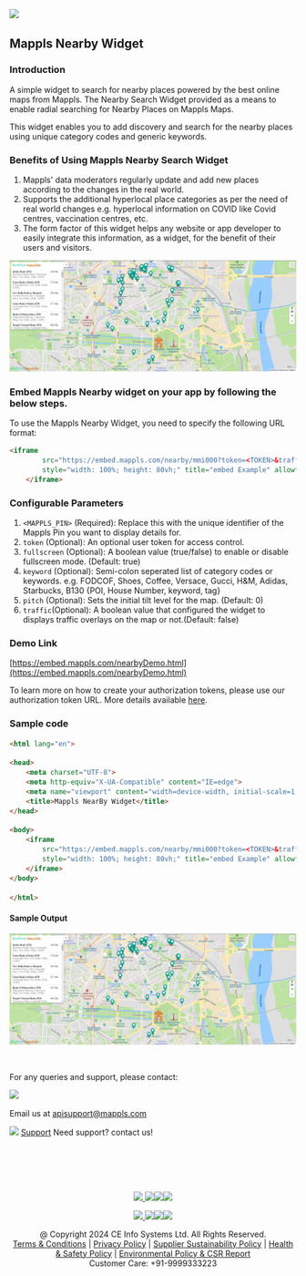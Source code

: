 [<img src="https://about.mappls.com/about/images/MAPPLS-MapmyIndia-logo.png" height="40"/> </p>](https://about.mappls.com/api/)
## Mappls Nearby Widget

### Introduction
A simple widget to search for nearby places powered by the best online maps from Mappls. The Nearby Search Widget provided as a means to enable radial searching for Nearby Places on Mappls Maps.

This widget enables you to add discovery and search for the nearby places using unique category codes and generic keywords.

### Benefits of Using Mappls Nearby Search Widget
1. Mappls' data moderators regularly update and add new places according to the changes in the real world.
2. Supports the additional hyperlocal place categories as per the need of real world changes e.g. hyperlocal information on COVID like Covid centres, vaccination centres, etc.
3. The form factor of this widget helps any website or app developer to easily integrate this information, as a widget, for the benefit of their users and visitors.

![](/assets/nearby-widget.png)


### Embed Mappls Nearby widget on your app by following the below steps.

To use the Mappls Nearby Widget, you need to specify the following URL format:
```html
<iframe
        src="https://embed.mappls.com/nearby/mmi000?token=<TOKEN>&traffic=false&keyword=Hospitals&fullscreen=true&pitch=30"
        style="width: 100%; height: 80vh;" title="embed Example" allowfullscreen="">
    </iframe>
```

### Configurable Parameters

1. `<MAPPLS_PIN>` (Required): Replace this with the unique identifier of the Mappls Pin you want to display details for.
2. `token` (Optional): An optional user token for access control.
3. `fullscreen` (Optional): A boolean value (true/false) to enable or disable fullscreen mode. (Default: true)
4. `keyword` (Optional): Semi-colon seperated list of category codes or keywords. e.g. FODCOF, Shoes, Coffee, Versace, Gucci, H&M, Adidas, Starbucks, B130 {POI, House Number, keyword, tag}
5. `pitch` (Optional): Sets the initial tilt level for the map. (Default: 0)
6. `traffic`(Optional): A boolean value that configured the widget to displays traffic overlays on the map or not.(Default: false)
 
### Demo Link
[https://embed.mappls.com/nearbyDemo.html](https://embed.mappls.com/nearbyDemo.html)

To learn more on how to create your authorization tokens, please use our authorization token URL. More details available [here](https://developer.mappls.com/mapping/tokenGeneration/).

### Sample code
```html
<html lang="en">

<head>
    <meta charset="UTF-8">
    <meta http-equiv="X-UA-Compatible" content="IE=edge">
    <meta name="viewport" content="width=device-width, initial-scale=1.0">
    <title>Mappls NearBy Widget</title>
</head>

<body>
    <iframe
        src="https://embed.mappls.com/nearby/mmi000?token=<TOKEN>&traffic=false&keyword=Hospitals&fullscreen=true&pitch=30"
        style="width: 100%; height: 80vh;" title="embed Example" allowfullscreen="">
    </iframe>
</body>

</html>
```
#### Sample Output
![](/assets/nearby-widget.png)


<br>

For any queries and support, please contact: 

[<img src="https://about.mappls.com/images/mappls-logo.svg" height="40"/> </p>](https://about.mappls.com/api/)
Email us at [apisupport@mappls.com](mailto:apisupport@mappls.com)


![](https://www.mapmyindia.com/api/img/icons/support.png)
[Support](https://about.mappls.com/contact/)
Need support? contact us!

<br></br>
<br></br>

[<p align="center"> <img src="https://forum.mappls.com/uploads/default/original/1X/06259be1fb3006347ade2ee843cf16e9f16ce997.png"/> ](https://forum.mappls.com/)[![](https://www.mapmyindia.com/api/img/icons/blog.png)](https://about.mappls.com/blog/)[![](https://www.mapmyindia.com/api/img/icons/gethub.png)](https://github.com/mappls-api)[<img src="https://mmi-api-team.s3.ap-south-1.amazonaws.com/API-Team/npm-logo.one-third%5B1%5D.png" height="40"/> </p>](https://www.npmjs.com/org/mapmyindia) 



[<p align="center"> <img src="https://www.mapmyindia.com/june-newsletter/icon4.png"/> ](https://www.facebook.com/Mapplsofficial)[![](https://www.mapmyindia.com/june-newsletter/icon2.png)](https://twitter.com/mappls)[![](https://www.mapmyindia.com/newsletter/2017/aug/llinkedin.png)](https://www.linkedin.com/company/mappls/)[![](https://www.mapmyindia.com/june-newsletter/icon3.png)](https://www.youtube.com/channel/UCAWvWsh-dZLLeUU7_J9HiOA)




<div align="center">@ Copyright 2024 CE Info Systems Ltd. All Rights Reserved.</div>

<div align="center"> <a href="https://about.mappls.com/api/terms-&-conditions">Terms & Conditions</a> | <a href="https://about.mappls.com/about/privacy-policy">Privacy Policy</a> | <a href="https://about.mappls.com/pdf/mapmyIndia-sustainability-policy-healt-labour-rules-supplir-sustainability.pdf">Supplier Sustainability Policy</a> | <a href="https://about.mappls.com/pdf/Health-Safety-Management.pdf">Health & Safety Policy</a> | <a href="https://about.mappls.com/pdf/Environment-Sustainability-Policy-CSR-Report.pdf">Environmental Policy & CSR Report</a>

<div align="center">Customer Care: +91-9999333223</div>